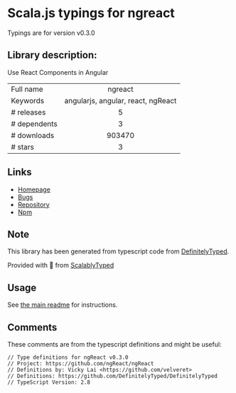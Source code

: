 
# Scala.js typings for ngreact

Typings are for version v0.3.0

## Library description:
Use React Components in Angular

|                    |                 |
| ------------------ | :-------------: |
| Full name          | ngreact |
| Keywords           | angularjs, angular, react, ngReact |
| # releases         | 5 |
| # dependents       | 3 |
| # downloads        | 903470 |
| # stars            | 3 |

## Links
- [Homepage](https://github.com/davidchang/ngReact#readme)
- [Bugs](https://github.com/davidchang/ngReact/issues)
- [Repository](https://github.com/davidchang/ngReact)
- [Npm](https://www.npmjs.com/package/ngreact)
    


## Note
This library has been generated from typescript code from [DefinitelyTyped](https://definitelytyped.org).

Provided with :purple_heart: from [ScalablyTyped](https://github.com/oyvindberg/ScalablyTyped)

## Usage
See [the main readme](../../readme.md) for instructions.

## Comments

These comments are from the typescript definitions and might be useful:
```
// Type definitions for ngReact v0.3.0
// Project: https://github.com/ngReact/ngReact
// Definitions by: Vicky Lai <https://github.com/velveret>
// Definitions: https://github.com/DefinitelyTyped/DefinitelyTyped
// TypeScript Version: 2.8

```

